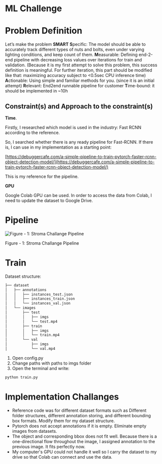# ML Challenge

# Problem Definition

Let’s make the problem **SMART**
**S**pecific: The model should be able to accurately track different types of nuts and bolts, even under varying lighting conditions, and keep count of them.
**M**easurable: Defining end-2-end pipeline with decreasing loss values over iterations for train and validation. (Because it is my first attempt to solve this problem, this success definition is meaningful. For further iteration, this part should be modified like that: maximizing accuracy subject to <0.5sec CPU inference time)
**A**ctionable: Using simple and familiar methods for you. (since it is an initial attempt)
**R**elevant: End2end runnable pipeline for customer 
**T**ime-bound: it should be implemented in ~10h

## Constraint(s) and Approach to the constraint(s)

**Time**. 

Firstly, I researched which model is used in the industry: Fast RCNN according to the reference. 

So, I searched whether there is any ready pipeline for Fast-RCNN. If there is, I can use in my implementation as a starting point:

[https://debuggercafe.com/a-simple-pipeline-to-train-pytorch-faster-rcnn-object-detection-model/](https://debuggercafe.com/a-simple-pipeline-to-train-pytorch-faster-rcnn-object-detection-model/)

This is my reference for the pipeline. 

**GPU**

Google Colab GPU can be used. In order to access the data from Colab, I need to update the dataset to Google Drive. 

# Pipeline

![Figure - 1: Stroma Challange Pipeline
](readme_imgs/pipeline.png/pipeline.png)

Figure - 1: Stroma Challange Pipeline

# Train

Dataset structure:

```bash
├── dataset
│   ├── annotations
│   │   ├── instances_test.json
│   │   ├── instances_train.json
│   │   └── instances_val.json
│   └── images
│       ├── test
│       │   ├── imgs
│       │   └── test.mp4
│       ├── train
│       │   ├── imgs
│       │   └── train.mp4
│       └── val
│           ├── imgs
│           └── val.mp4
```

1. Open config.py
2. Change paths with paths to imgs folder
3. Open the terminal and write:

```bash
python train.py
```

# Implementation Challanges

- Reference code was for different dataset formats such as Different folder structures, different annotation storing, and different bounding box formats. Modify them for my dataset structure.
- Pytorch does not accept annotations if it is empty. Eliminate empty images from datasets.
- The object and corresponding bbox does not fit well. Because there is a one-directional flow throughout the image, I assigned annotation to the previous image. It fits perfectly now.
- My computer's GPU could not handle it well so I carry the dataset to my drive so that Colab can connect and use the data.